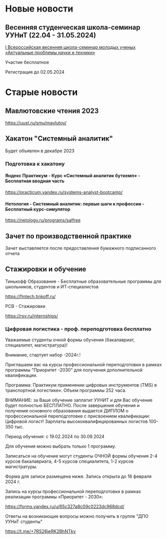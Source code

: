 # Новые новости

## Весенняя студенческая школа-семинар УУНиТ (22.04 - 31.05.2024)
[I Всероссийская весенняя школа-семинар молодых ученых «Актуальные проблемы науки и техники»](https://uust.ru/smu/springscience/)

Участие бесплатное

Регистрация до 02.05.2024

# Старые новости

## Мавлютовские чтения 2023 
https://uust.ru/smu/mavlutov/

## Хакатон "Системный аналитик"
Будет объявлен в декабре 2023
### Подготовка к хакатону
#### Яндекс Практикум - Курс «Системный аналитик буткемп» - Бесплатная вводная часть

https://practicum.yandex.ru/systems-analyst-bootcamp/

#### Нетология - Системный аналитик: первые шаги к профессии - Бесплатный курс-симулятор

https://netology.ru/programs/salfree

## Зачет по производственной практике
Зачет выставляется после предоставления бумажного подписанного отчета

## Стажировки и обучение

Тинькофф Образование - Бесплатные образовательные программы для школьников, студентов и ИТ-специалистов 

https://fintech.tinkoff.ru/

РСВ - Стажировки

https://rsv.ru/internships/

### Цифровая логистика - проф. переподготовка бесплатно

Уважаемые студенты очной формы обучения (бакалавриат, специалитет, магистратура)!

Внимание, стартует набор -2024г.!

Приглашаем вас на курсы профессиональной  переподготовки в рамках программы "Приоритет -2030"  для получения дополнительной квалификации. 

Программа: Практикум применении цифровых инструментов (TMS) в транспортной логистике». Объем программы 252 часа. 

ВНИМАНИЕ: за Ваше обучение заплатит УУНИТ и для Вас обучение будет полностью БЕСПЛАТНО. После завершения обучения и получения основного образования выдается ДИПЛОМ о профессиональной переподготовке  с присвоением квалификации: Цифровой логист! Зарплаты высококвалифицированных логистов 100-350 тыс.

Период обучения: с 19.02.2024 по 30.09.2024 

Для обучения можно выбрать только 1 программу.

Записаться на обучение могут студенты ОЧНОЙ формы обучения 2-4 курсов бакалавриата, 4-5 курсов специалитета, 1-2 курсов магистратуры.

Форма для записи размещена ниже. Запись открыта до 16  февраля 2024 г.

Запись на курсы профессиональной переподготовки в рамках реализации программы «Приоритет - 2030»: 

https://forms.yandex.ru/u/65c327a8c09c0223dc968dcd/ 

Ответы на возникающие вопросы можно получить в группе "ДПО УУНиТ студенты"

https://t.me/+7RS26jeRK2BhNTky
